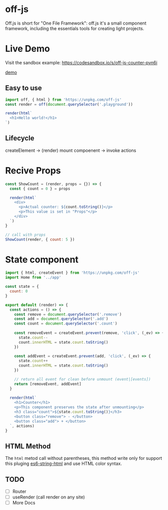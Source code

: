 # off-js

Off.js is short for "One File Framework": off.js it's a small component framework, including the essentials tools for creating light projects.

# Live Demo

Visit the sandbox example: https://codesandbox.io/s/off-js-counter-pvn6i

[demo](https://codesandbox.io/s/off-js-counter-pvn6i)

## Easy to use

```js
import off, { html } from 'https://unpkg.com/off-js'
const render = off(document.querySelector('.playground'))

render(html`
  <h1>Hello world!</h1>
`)
```

## Lifecycle

createElement -> (render) mount compoenent -> invoke actions

# Recive Props

```js
const ShowCount = (render, props = {}) => {
  const { count = 0 } = props

  render(html`
    <div>
      <p>Actual counter: ${count.toString()}</p>
      <p>This value is set in "Props"</p>
    </div>
  `)
}

// call with props
ShowCount(render, { count: 5 })
```

# State component

```js
import { html, createEvent } from 'https://unpkg.com/off-js'
import Home from '../app'

const state = {
  count: 0
}

export default (render) => {
  const actions = () => {
    const remove = document.querySelector('.remove')
    const add = document.querySelector('.add')
    const count = document.querySelector('.count')
    
    const removeEvent = createEvent.prevent(remove, 'click', (_ev) => {
      state.count--
      count.innerHTML = state.count.toString()
    })
    
    const addEvent = createEvent.prevent(add, 'click', (_ev) => {
      state.count++
      count.innerHTML = state.count.toString()
    })

    // return all event for clean before unmount (event|[events])
    return [removeEvent, addEvent]
  }
  
  render(html`
    <h1>Counter</h1>
    <p>This component preserves the state after unmounting</p>
    <h3 class="count">${state.count.toString()}</h3>
    <button class="remove"> - </button>
    <button class="add"> + </button>
  `, actions)
}
```

## HTML Method

The `html` metod call without parentheses, this method write only for support this pluging [es6-string-html](https://marketplace.visualstudio.com/items?itemName=Tobermory.es6-string-html) and use HTML color syntax.


## TODO

- [ ] Router
- [ ] useRender (call render on any site)
- [ ] More Docs
